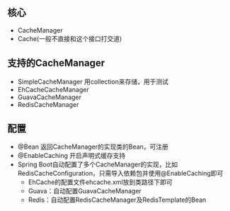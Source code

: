 ## 核心
- CacheManager
- Cache(一般不直接和这个接口打交道)

## 支持的CacheManager
- SimpleCacheManager 用collection来存储，用于测试
- EhCacheCacheManager
- GuavaCacheManager
- RedisCacheManager

## 配置
- @Bean 返回CacheManager的实现类的Bean，可注册
- @EnableCaching 开启声明式缓存支持
- Spring Boot自动配置了多个CacheManager的实现，比如RedisCacheConfiguration，只需导入依赖包并使用@EnableCaching即可
  - EhCache的配置文件ehcache.xml放到类路径下即可
  - Guava：自动配置GuavaCacheManager
  - Redis：自动配置RedisCacheManager及RedisTemplate的Bean
